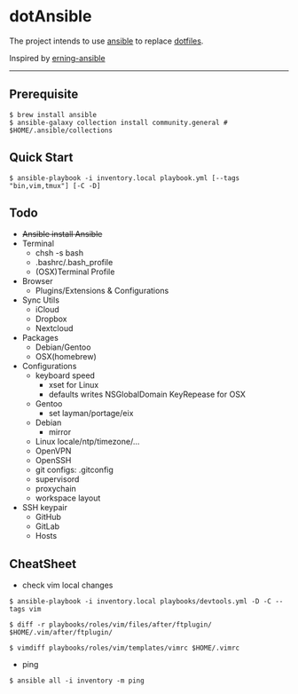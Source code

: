 dotAnsible
==============

The project intends to use [ansible](https://github.com/ansible/ansible) to replace [dotfiles](../../../dotfiles).

Inspired by [erning-ansible](https://github.com/erning/erning-ansible)

--------------

## Prerequisite

```
$ brew install ansible
$ ansible-galaxy collection install community.general # $HOME/.ansible/collections
```

## Quick Start

```
$ ansible-playbook -i inventory.local playbook.yml [--tags "bin,vim,tmux"] [-C -D]
```

## Todo

+ ~~Ansible install Ansible~~
+ Terminal
    + chsh -s bash
    + .bashrc/.bash_profile
    + (OSX)Terminal Profile
+ Browser
    + Plugins/Extensions & Configurations
+ Sync Utils
    + iCloud
    + Dropbox
    + Nextcloud
+ Packages
    + Debian/Gentoo
    + OSX(homebrew)
+ Configurations
    + keyboard speed
        + xset for Linux
        + defaults writes NSGlobalDomain KeyRepease for OSX
    + Gentoo
        + set layman/portage/eix
    + Debian
        + mirror
    + Linux locale/ntp/timezone/...
    + OpenVPN
    + OpenSSH
    + git configs: .gitconfig
    + supervisord
    + proxychain
    + workspace layout
+ SSH keypair
    + GitHub
    + GitLab
    + Hosts

## CheatSheet

+ check vim local changes

```
$ ansible-playbook -i inventory.local playbooks/devtools.yml -D -C --tags vim

$ diff -r playbooks/roles/vim/files/after/ftplugin/ $HOME/.vim/after/ftplugin/

$ vimdiff playbooks/roles/vim/templates/vimrc $HOME/.vimrc
```

+ ping

```
$ ansible all -i inventory -m ping
```
